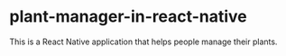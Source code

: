 # plant-manager-in-react-native
This is a React Native application that helps people manage their plants.
